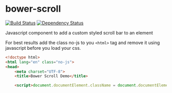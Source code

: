 bower-scroll
============
[![Build Status](https://travis-ci.org/thomaswelton/bower-scroll.png)](https://travis-ci.org/thomaswelton/bower-scroll)
[![Dependency Status](https://david-dm.org/thomaswelton/bower-scroll.png)](https://david-dm.org/thomaswelton/bower-scroll)

Javascript component to add a custom styled scroll bar to an element


For best results add the class no-js to you `<html>` tag and remove it using javascript before you load your css.

```html
<!doctype html>
<html lang="en" class="no-js">
<head>
	<meta charset="UTF-8">
	<title>Bower Scroll Demo</title>

	<script>document.documentElement.className = document.documentElement.className.replace(/\bno-js\b/,'js')</script>
```
